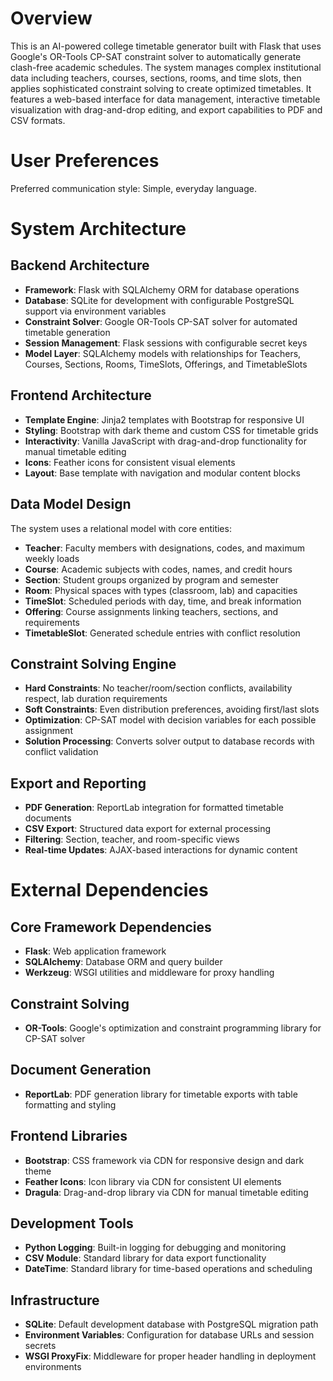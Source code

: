 # Overview

This is an AI-powered college timetable generator built with Flask that uses Google's OR-Tools CP-SAT constraint solver to automatically generate clash-free academic schedules. The system manages complex institutional data including teachers, courses, sections, rooms, and time slots, then applies sophisticated constraint solving to create optimized timetables. It features a web-based interface for data management, interactive timetable visualization with drag-and-drop editing, and export capabilities to PDF and CSV formats.

# User Preferences

Preferred communication style: Simple, everyday language.

# System Architecture

## Backend Architecture
- **Framework**: Flask with SQLAlchemy ORM for database operations
- **Database**: SQLite for development with configurable PostgreSQL support via environment variables
- **Constraint Solver**: Google OR-Tools CP-SAT solver for automated timetable generation
- **Session Management**: Flask sessions with configurable secret keys
- **Model Layer**: SQLAlchemy models with relationships for Teachers, Courses, Sections, Rooms, TimeSlots, Offerings, and TimetableSlots

## Frontend Architecture
- **Template Engine**: Jinja2 templates with Bootstrap for responsive UI
- **Styling**: Bootstrap with dark theme and custom CSS for timetable grids
- **Interactivity**: Vanilla JavaScript with drag-and-drop functionality for manual timetable editing
- **Icons**: Feather icons for consistent visual elements
- **Layout**: Base template with navigation and modular content blocks

## Data Model Design
The system uses a relational model with core entities:
- **Teacher**: Faculty members with designations, codes, and maximum weekly loads
- **Course**: Academic subjects with codes, names, and credit hours  
- **Section**: Student groups organized by program and semester
- **Room**: Physical spaces with types (classroom, lab) and capacities
- **TimeSlot**: Scheduled periods with day, time, and break information
- **Offering**: Course assignments linking teachers, sections, and requirements
- **TimetableSlot**: Generated schedule entries with conflict resolution

## Constraint Solving Engine
- **Hard Constraints**: No teacher/room/section conflicts, availability respect, lab duration requirements
- **Soft Constraints**: Even distribution preferences, avoiding first/last slots
- **Optimization**: CP-SAT model with decision variables for each possible assignment
- **Solution Processing**: Converts solver output to database records with conflict validation

## Export and Reporting
- **PDF Generation**: ReportLab integration for formatted timetable documents
- **CSV Export**: Structured data export for external processing
- **Filtering**: Section, teacher, and room-specific views
- **Real-time Updates**: AJAX-based interactions for dynamic content

# External Dependencies

## Core Framework Dependencies
- **Flask**: Web application framework
- **SQLAlchemy**: Database ORM and query builder
- **Werkzeug**: WSGI utilities and middleware for proxy handling

## Constraint Solving
- **OR-Tools**: Google's optimization and constraint programming library for CP-SAT solver

## Document Generation
- **ReportLab**: PDF generation library for timetable exports with table formatting and styling

## Frontend Libraries
- **Bootstrap**: CSS framework via CDN for responsive design and dark theme
- **Feather Icons**: Icon library via CDN for consistent UI elements
- **Dragula**: Drag-and-drop library via CDN for manual timetable editing

## Development Tools
- **Python Logging**: Built-in logging for debugging and monitoring
- **CSV Module**: Standard library for data export functionality
- **DateTime**: Standard library for time-based operations and scheduling

## Infrastructure
- **SQLite**: Default development database with PostgreSQL migration path
- **Environment Variables**: Configuration for database URLs and session secrets
- **WSGI ProxyFix**: Middleware for proper header handling in deployment environments